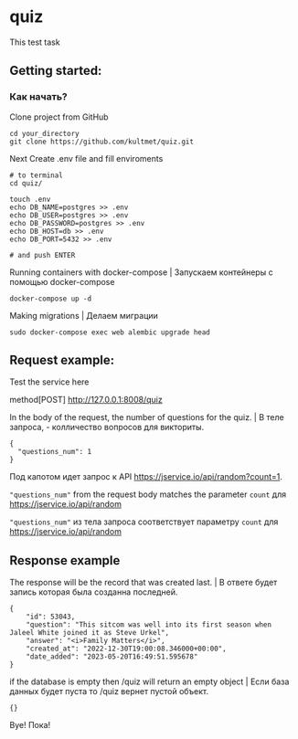# quiz
This test task

## Getting started:
### Как начать?

Clone project from GitHub

```
cd your_directory
git clone https://github.com/kultmet/quiz.git
```

Next
Create .env file and fill enviroments

```
# to terminal
cd quiz/

touch .env
echo DB_NAME=postgres >> .env
echo DB_USER=postgres >> .env
echo DB_PASSWORD=postgres >> .env
echo DB_HOST=db >> .env
echo DB_PORT=5432 >> .env

# and push ENTER
```

Running containers with docker-compose | Запускаем контейнеры с помощью docker-compose

```
docker-compose up -d
```

Making migrations | Делаем миграции

```
sudo docker-compose exec web alembic upgrade head
```

## Request example: 
Test the service here

method[POST] http://127.0.0.1:8008/quiz


In the body of the request, the number of questions for the quiz. | В теле запроса, - колличество вопросов для викториты. 
```
{
  "questions_num": 1
}
```
Под капотом идет запрос к API https://jservice.io/api/random?count=1.


<code>"questions_num"</code> from the request body matches the parameter <code>count</code> для https://jservice.io/api/random

<code>"questions_num"</code> из тела запроса соответствует параметру <code>count</code> для https://jservice.io/api/random

## Response example

The response will be the record that was created last. | В ответе будет запись которая была созданна последней.

```
{
    "id": 53043,
    "question": "This sitcom was well into its first season when Jaleel White joined it as Steve Urkel",
    "answer": "<i>Family Matters</i>",
    "created_at": "2022-12-30T19:00:08.346000+00:00",
    "date_added": "2023-05-20T16:49:51.595678"
}
```

if the database is empty then /quiz will return an empty object | Если база данных будет пуста то /quiz вернет пустой объект.

```
{}
```

Bye! Пока!
